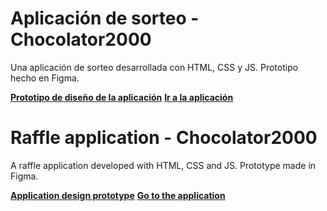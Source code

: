 # **Aplicación de sorteo - Chocolator2000**

Una aplicación de sorteo desarrollada con HTML, CSS y JS.
Prototipo hecho en Figma.

**[Prototipo de diseño de la aplicación](https://www.figma.com/file/GsUQqnlCMrZcsohWKcJB2X/Chocolator2000?node-id=0%3A1)**
**[Ir a la aplicación](https://leunknownr.github.io/raffle_app_chocolator2000/)**

# **Raffle application - Chocolator2000**

A raffle application developed with HTML, CSS and JS.
Prototype made in Figma.

**[Application design prototype](https://www.figma.com/file/GsUQqnlCMrZcsohWKcJB2X/Chocolator2000?node-id=0%3A1)**
**[Go to the application](https://leunknownr.github.io/raffle_app_chocolator2000/)**
